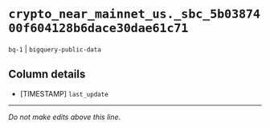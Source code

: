 # `crypto_near_mainnet_us._sbc_5b0387400f604128b6dace30dae61c71`
`bq-1` | `bigquery-public-data`

## Column details
* [TIMESTAMP] `last_update`

-------------------------------------------------------------------------------
*Do not make edits above this line.*
